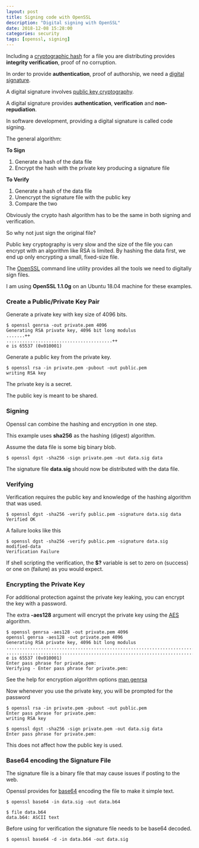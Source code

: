 ```yaml
---
layout: post
title: Signing code with OpenSSL
description: "Digital signing with OpenSSL"
date: 2018-12-08 15:28:00
categories: security
tags: [openssl, signing]
---
```


Including a [cryptographic hash][crypto-hash] for a file you are distributing provides **integrity verification**, proof of no corruption.

In order to provide **authentication**, proof of authorship, we need a [digital signature][digital-sig].

A digital signature involves [public key cryptography][pub-key-crypto].

A digital signature provides **authentication**, **verification** and **non-repudiation**.

In software development, providing a digital signature is called code signing.

The general algorithm:

**To Sign**

1. Generate a hash of the data file
2. Encrypt the hash with the private key producing a signature file

**To Verify**

1. Generate a hash of the data file
2. Unencrypt the signature file with the public key
3. Compare the two

Obviously the crypto hash algorithm has to be the same in both signing and verification.

So why not just sign the original file? 

Public key cryptography is very slow and the size of the file you can encrypt with an algorithm like RSA is limited. By hashing the data first, we end up only encrypting a small, fixed-size file.

The [OpenSSL][openssl] command line utility provides all the tools we need to digitally sign files.

I am using **OpenSSL 1.1.0g** on an Ubuntu 18.04 machine for these examples.

### Create a Public/Private Key Pair

Generate a private key with key size of 4096 bits.

    $ openssl genrsa -out private.pem 4096
    Generating RSA private key, 4096 bit long modulus
    .......++
    ........................................++
    e is 65537 (0x010001)

Generate a public key from the private key.

    $ openssl rsa -in private.pem -pubout -out public.pem
    writing RSA key

The private key is a secret.

The public key is meant to be shared.

### Signing

Openssl can combine the hashing and encryption in one step.

This example uses **sha256** as the hashing (digest) algorithm. 

Assume the data file is some big binary blob.

    $ openssl dgst -sha256 -sign private.pem -out data.sig data

The signature file **data.sig** should now be distributed with the data file.

### Verifying

Verification requires the public key and knowledge of the hashing algorithm that was used.

    $ openssl dgst -sha256 -verify public.pem -signature data.sig data
    Verified OK

A failure looks like this

    $ openssl dgst -sha256 -verify public.pem -signature data.sig modified-data
    Verification Failure


If shell scripting the verification, the **$?** variable is set to zero on (success) or one on (failure) as you would expect.

### Encrypting the Private Key

For additional protection against the private key leaking, you can encrypt the key with a password.

The extra **-aes128** argument will encrypt the private key using the [AES][aes] algorithm.

    $ openssl genrsa -aes128 -out private.pem 4096
    openssl genrsa -aes128 -out private.pem 4096
    Generating RSA private key, 4096 bit long modulus
    .....................................................................................................................................................++
    ..........................................................................................................................++
    e is 65537 (0x010001)
    Enter pass phrase for private.pem:
    Verifying - Enter pass phrase for private.pem:

See the help for encryption algorithm options [man genrsa][genrsa]
 
Now whenever you use the private key, you will be prompted for the password

    $ openssl rsa -in private.pem -pubout -out public.pem
    Enter pass phrase for private.pem:
    writing RSA key

    $ openssl dgst -sha256 -sign private.pem -out data.sig data
    Enter pass phrase for private.pem:

This does not affect how the public key is used.

### Base64 encoding the Signature File

The signature file is a binary file that may cause issues if posting to the web. 

Openssl provides for [base64][base64] encoding the file to make it simple text.

    $ openssl base64 -in data.sig -out data.b64

    $ file data.b64
    data.b64: ASCII text

Before using for verification the signature file needs to be base64 decoded.

    $ openssl base64 -d -in data.b64 -out data.sig


[crypto-hash]: https://en.wikipedia.org/wiki/Cryptographic_hash_function
[digital-sig]: https://en.wikipedia.org/wiki/Digital_signature
[pub-key-crypto]: https://en.wikipedia.org/wiki/Public-key_cryptography
[openssl]: https://www.openssl.org/
[genrsa]: https://www.openssl.org/docs/manmaster/man1/genrsa.html
[aes]: https://en.wikipedia.org/wiki/Advanced_Encryption_Standard
[base64]: https://en.wikipedia.org/wiki/Base64